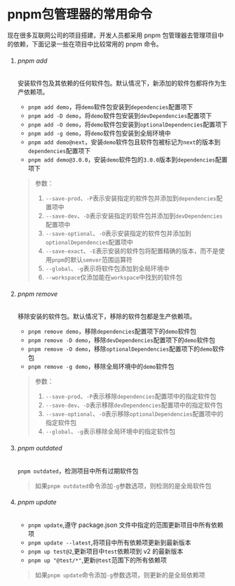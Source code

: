 # pnpm包管理器的常用命令

现在很多互联网公司的项目搭建，开发人员都采用 pnpm 包管理器去管理项目中的依赖，下面记录一些在项目中比较常用的 pnpm 命令。

1. ###### pnpm add

   安装软件包及其依赖的任何软件包。默认情况下，新添加的软件包都将作为生产依赖项。

   - `pnpm add demo`，将`demo`软件包安装到`dependencies`配置项下
   - `pnpm add -D demo`，将`demo`软件包安装到`devDependencies`配置项下
   - `pnpm add -O demo`，将`demo`软件包安装到`optionalDependencies`配置项下
   - `pnpm add -g demo`，将`demo`软件包安装到全局环境中
   - `pnpm add demo@next`，安装`demo`软件包且软件包被标记为`next`的版本到`dependencies`配置项下
   - `pnpm add demo@3.0.0`，安装`demo`软件包的`3.0.0`版本到`dependencies`配置项下

   > 参数：
   >
   > 1. `--save-prod`、`-P`表示安装指定的软件包并添加到`dependencies`配置项中
   > 2. `--save-dev`、`-D`表示安装指定的软件包并添加到`devDependencies`配置项中
   > 3. `--save-optional`、`-O`表示安装指定的软件包并添加到`optionalDependencies`配置项中
   > 4. `--save-exact`、`-E`表示安装的软件包将配置精确的版本，而不是使用`pnpm`的默认`semver`范围运算符
   > 5. `--global`、`-g`表示将软件包添加到全局环境中
   > 6. `--workspace`仅添加能在`workspace`中找到的软件包

2. ###### pnpm remove

   移除安装的软件包。默认情况下，移除的软件包都是生产依赖项。

   - `pnpm remove demo`，移除`dependencies`配置项下的`demo`软件包
   - `pnpm remove -D demo`，移除`devDependencies`配置项下的`demo`软件包
   - `pnpm remove -O demo`，移除`optionalDependencies`配置项下的`demo`软件包
   - `pnpm remove -g demo`，移除全局环境中的`demo`软件包

   > 参数：
   >
   > 1. `--save-prod`、`-P`表示移除`dependencies`配置项中的指定软件包
   > 2. `--save-dev`、`-D`表示移除`devDependencies`配置项中的指定软件包
   > 3. `--save-optional`、`-O`表示移除`optionalDependencies`配置项中的指定软件包
   > 4. `--global`、`-g`表示移除全局环境中的指定软件包

3. ###### pnpm outdated

   `pnpm outdated`，检测项目中所有过期软件包

   > 如果`pnpm outdated`命令添加`-g`参数选项，则检测的是全局软件包

4. ###### pnpm update

   - `pnpm update`,遵守 package.json 文件中指定的范围更新项目中所有依赖项
   - `pnpm update --latest`,将项目中所有依赖项更新到最新版本
   - `pnpm up test@2`,更新项目中`test`依赖项到 v2 的最新版本
   - `pnpm up "@test/*"`,更新`@test`范围下的所有依赖项

   > 如果`pnpm update`命令添加`-g`参数选项，则更新的是全局依赖项